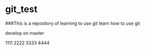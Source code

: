 # git_test



###This is a repository of learning to use git
learn how to use git






develop on master

1111
2222
3333
4444


